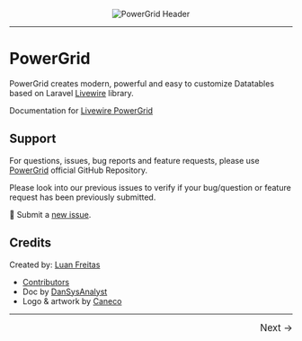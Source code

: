 
<div align="center">
	<p><img  src="https://raw.githubusercontent.com/Power-Components/livewire-powergrid/main/art/header.jpg" alt="PowerGrid Header"></p>
</div>

------

# PowerGrid

PowerGrid creates modern, powerful and easy to customize Datatables based on Laravel [Livewire](https://laravel-livewire.com) library.

Documentation for [Livewire PowerGrid](https://github.com/Power-Components/livewire-powergrid)

## Support

For questions, issues, bug reports and feature requests, please use [PowerGrid](https://github.com/Power-Components/livewire-powergrid) official GitHub Repository.

Please look into our previous issues to verify if your bug/question or feature request has been previously submitted.

📣 Submit a [new issue](https://github.com/Power-Components/livewire-powergrid/issues).

## Credits
Created by: [Luan Freitas](https://twitter.com/luanfreitasdev)

- [Contributors](https://github.com/Power-Components/livewire-powergrid/graphs/contributors)
- Doc by [DanSysAnalyst](https://twitter.com/DanSysAnalyst)
- Logo & artwork by [Caneco](https://github.com/caneco)


<hr/>
<footer style="float: right; font-size: larger">
    <span><a style="text-decoration: none;" href="/3.x/get-started">Next →</a></span>
</footer>
